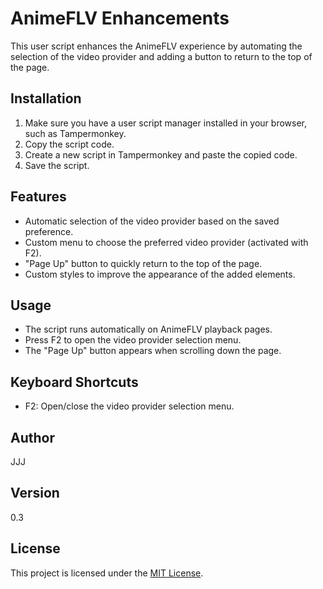 # AnimeFLV Enhancements

This user script enhances the AnimeFLV experience by automating the selection of the video provider and adding a button to return to the top of the page.

## Installation

1. Make sure you have a user script manager installed in your browser, such as Tampermonkey.
2. Copy the script code.
3. Create a new script in Tampermonkey and paste the copied code.
4. Save the script.

## Features

- Automatic selection of the video provider based on the saved preference.
- Custom menu to choose the preferred video provider (activated with F2).
- "Page Up" button to quickly return to the top of the page.
- Custom styles to improve the appearance of the added elements.

## Usage

- The script runs automatically on AnimeFLV playback pages.
- Press F2 to open the video provider selection menu.
- The "Page Up" button appears when scrolling down the page.

## Keyboard Shortcuts

- F2: Open/close the video provider selection menu.

## Author

JJJ

## Version

0.3

## License

This project is licensed under the [MIT License](https://choosealicense.com/licenses/mit/).